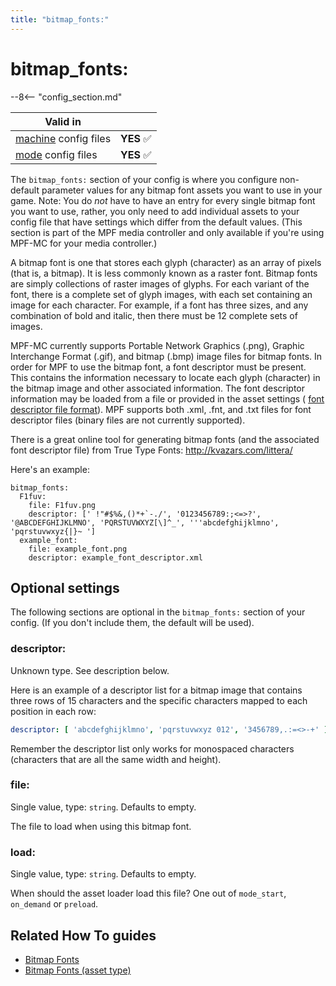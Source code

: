 ```yaml
---
title: "bitmap_fonts:"
---
```


# bitmap_fonts:


--8<-- "config_section.md"

| Valid in | |
|-----|:----:|
|[machine](instructions/machine_config.md) config files |**YES** :white_check_mark:|
|[mode](instructions/mode_config.md) config files|**YES** :white_check_mark:|

The `bitmap_fonts:` section of your config is where you configure
non-default parameter values for any bitmap font assets you want to use
in your game. Note: You do *not* have to have an entry for every single
bitmap font you want to use, rather, you only need to add individual
assets to your config file that have settings which differ from the
default values. (This section is part of the MPF media controller and
only available if you're using MPF-MC for your media controller.)

A bitmap font is one that stores each glyph (character) as an array of
pixels (that is, a bitmap). It is less commonly known as a raster font.
Bitmap fonts are simply collections of raster images of glyphs. For each
variant of the font, there is a complete set of glyph images, with each
set containing an image for each character. For example, if a font has
three sizes, and any combination of bold and italic, then there must be
12 complete sets of images.

MPF-MC currently supports Portable Network Graphics (.png), Graphic
Interchange Format (.gif), and bitmap (.bmp) image files for bitmap
fonts. In order for MPF to use the bitmap font, a font descriptor must
be present. This contains the information necessary to locate each glyph
(character) in the bitmap image and other associated information. The
font descriptor information may be loaded from a file or provided in the
asset settings ( [font descriptor file
format](http://www.angelcode.com/products/bmfont/doc/file_format.html)).
MPF supports both .xml, .fnt, and .txt files for font descriptor files
(binary files are not currently supported).

There is a great online tool for generating bitmap fonts (and the
associated font descriptor file) from True Type Fonts:
<http://kvazars.com/littera/>

Here's an example:

``` mpf-config
bitmap_fonts:
  F1fuv:
    file: F1fuv.png
    descriptor: [' !"#$%&,()*+`-./', '0123456789:;<=>?', '@ABCDEFGHIJKLMNO', 'PQRSTUVWXYZ[\]^_', '''abcdefghijklmno', 'pqrstuvwxyz{|}~ ']
  example_font:
    file: example_font.png
    descriptor: example_font_descriptor.xml
```

## Optional settings

The following sections are optional in the `bitmap_fonts:` section of
your config. (If you don't include them, the default will be used).

### descriptor:

Unknown type. See description below.

Here is an example of a descriptor list for a bitmap image that contains
three rows of 15 characters and the specific characters mapped to each
position in each row:

``` yaml
descriptor: [ 'abcdefghijklmno', 'pqrstuvwxyz 012', '3456789,.:=<>-+' ]
```

Remember the descriptor list only works for monospaced characters
(characters that are all the same width and height).

### file:

Single value, type: `string`. Defaults to empty.

The file to load when using this bitmap font.

### load:

Single value, type: `string`. Defaults to empty.

When should the asset loader load this file? One out of `mode_start`,
`on_demand` or `preload`.

## Related How To guides

* [Bitmap Fonts](../mc/widgets/bitmap_fonts.md)
* [Bitmap Fonts (asset type)](../assets/bitmap_fonts.md)
